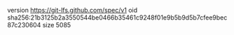 version https://git-lfs.github.com/spec/v1
oid sha256:21b3125b2a3550544be0466b35461c9248f01e9b5b9d5b7cfee9bec87c230604
size 5085
